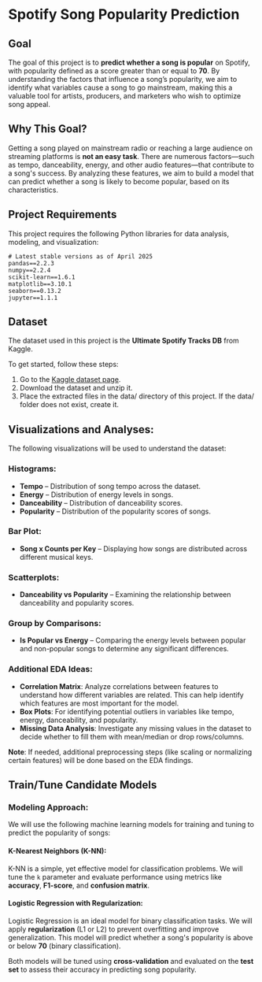 # **Spotify Song Popularity Prediction**

## **Goal**
The goal of this project is to **predict whether a song is popular** on Spotify, with popularity defined as a score greater than or equal to **70**. By understanding the factors that influence a song’s popularity, we aim to identify what variables cause a song to go mainstream, making this a valuable tool for artists, producers, and marketers who wish to optimize song appeal.

## **Why This Goal?**
Getting a song played on mainstream radio or reaching a large audience on streaming platforms is **not an easy task**. There are numerous factors—such as tempo, danceability, energy, and other audio features—that contribute to a song's success. By analyzing these features, we aim to build a model that can predict whether a song is likely to become popular, based on its characteristics.

## **Project Requirements**
This project requires the following Python libraries for data analysis, modeling, and visualization:

```plaintext
# Latest stable versions as of April 2025
pandas==2.2.3
numpy==2.2.4
scikit-learn==1.6.1
matplotlib==3.10.1
seaborn==0.13.2
jupyter==1.1.1
```

## Dataset

The dataset used in this project is the **Ultimate Spotify Tracks DB** from Kaggle.

To get started, follow these steps:

1. Go to the [Kaggle dataset page](https://www.kaggle.com/zaheenhamidani/ultimate-spotify-tracks-db).
2. Download the dataset and unzip it.
3. Place the extracted files in the data/ directory of this project. If the data/ folder does not exist, create it.

## **Visualizations and Analyses:**
The following visualizations will be used to understand the dataset:

### **Histograms:**
- **Tempo** – Distribution of song tempo across the dataset.
- **Energy** – Distribution of energy levels in songs.
- **Danceability** – Distribution of danceability scores.
- **Popularity** – Distribution of the popularity scores of songs.

### **Bar Plot:**
- **Song x Counts per Key** – Displaying how songs are distributed across different musical keys.

### **Scatterplots:**
- **Danceability vs Popularity** – Examining the relationship between danceability and popularity scores.

### **Group by Comparisons:**
- **Is Popular vs Energy** – Comparing the energy levels between popular and non-popular songs to determine any significant differences.

### **Additional EDA Ideas:**
- **Correlation Matrix**: Analyze correlations between features to understand how different variables are related. This can help identify which features are most important for the model.
- **Box Plots**: For identifying potential outliers in variables like tempo, energy, danceability, and popularity.
- **Missing Data Analysis**: Investigate any missing values in the dataset to decide whether to fill them with mean/median or drop rows/columns.

**Note**: If needed, additional preprocessing steps (like scaling or normalizing certain features) will be done based on the EDA findings.

## **Train/Tune Candidate Models**

### **Modeling Approach:**
We will use the following machine learning models for training and tuning to predict the popularity of songs:

#### **K-Nearest Neighbors (K-NN):**
K-NN is a simple, yet effective model for classification problems. We will tune the `k` parameter and evaluate performance using metrics like **accuracy**, **F1-score**, and **confusion matrix**.

#### **Logistic Regression with Regularization:**
Logistic Regression is an ideal model for binary classification tasks. We will apply **regularization** (L1 or L2) to prevent overfitting and improve generalization. This model will predict whether a song's popularity is above or below **70** (binary classification).

Both models will be tuned using **cross-validation** and evaluated on the **test set** to assess their accuracy in predicting song popularity.
